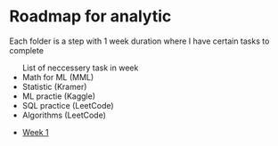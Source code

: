 <h1>Roadmap for analytic</h1>
<p>Each folder is a step with 1 week duration where I have certain tasks to complete</p>
<ul>
  List of neccessery task in week
  <li>Math for ML (MML)</li>
  <li>Statistic (Kramer)</li>
  <li>ML practie (Kaggle)</li>
  <li>SQL practice (LeetCode)</li>
  <li>Algorithms (LeetCode)</li>
</ul>


<nav>
  <ul>
      <li><a href="#week1">Week 1</a></li>
  </ul>
</nav>
